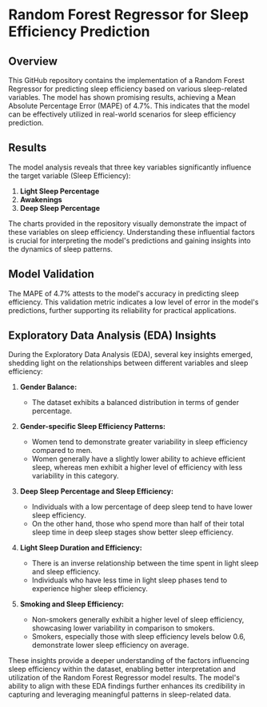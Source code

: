 # Random Forest Regressor for Sleep Efficiency Prediction

## Overview

This GitHub repository contains the implementation of a Random Forest Regressor for predicting sleep efficiency based on various sleep-related variables. The model has shown promising results, achieving a Mean Absolute Percentage Error (MAPE) of 4.7%. This indicates that the model can be effectively utilized in real-world scenarios for sleep efficiency prediction.

## Results

The model analysis reveals that three key variables significantly influence the target variable (Sleep Efficiency):

1. **Light Sleep Percentage**
2. **Awakenings**
3. **Deep Sleep Percentage**

The charts provided in the repository visually demonstrate the impact of these variables on sleep efficiency. Understanding these influential factors is crucial for interpreting the model's predictions and gaining insights into the dynamics of sleep patterns.

## Model Validation

The MAPE of 4.7% attests to the model's accuracy in predicting sleep efficiency. This validation metric indicates a low level of error in the model's predictions, further supporting its reliability for practical applications.

## Exploratory Data Analysis (EDA) Insights

During the Exploratory Data Analysis (EDA), several key insights emerged, shedding light on the relationships between different variables and sleep efficiency:

1. **Gender Balance:**
   - The dataset exhibits a balanced distribution in terms of gender percentage.

2. **Gender-specific Sleep Efficiency Patterns:**
   - Women tend to demonstrate greater variability in sleep efficiency compared to men.
   - Women generally have a slightly lower ability to achieve efficient sleep, whereas men exhibit a higher level of efficiency with less variability in this category.

3. **Deep Sleep Percentage and Sleep Efficiency:**
   - Individuals with a low percentage of deep sleep tend to have lower sleep efficiency.
   - On the other hand, those who spend more than half of their total sleep time in deep sleep stages show better sleep efficiency.

4. **Light Sleep Duration and Efficiency:**
   - There is an inverse relationship between the time spent in light sleep and sleep efficiency.
   - Individuals who have less time in light sleep phases tend to experience higher sleep efficiency.

5. **Smoking and Sleep Efficiency:**
   - Non-smokers generally exhibit a higher level of sleep efficiency, showcasing lower variability in comparison to smokers.
   - Smokers, especially those with sleep efficiency levels below 0.6, demonstrate lower sleep efficiency on average.

These insights provide a deeper understanding of the factors influencing sleep efficiency within the dataset, enabling better interpretation and utilization of the Random Forest Regressor model results. The model's ability to align with these EDA findings further enhances its credibility in capturing and leveraging meaningful patterns in sleep-related data.

